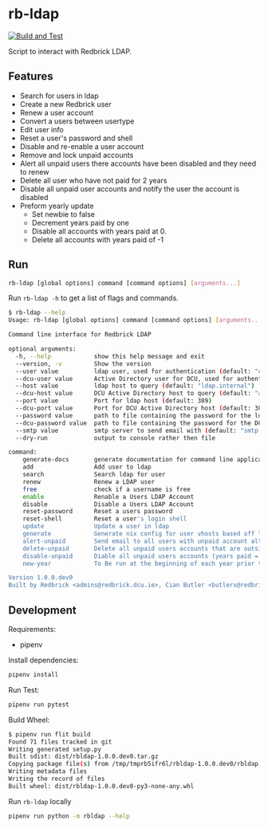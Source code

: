 # rb-ldap

[![Build and Test](https://github.com/butlerx/rb-ldap-python/workflows/Build%20and%20Test/badge.svg)](https://github.com/butlerx/rb-ldap-python/actions)

Script to interact with Redbrick LDAP.

## Features

- Search for users in ldap
- Create a new Redbrick user
- Renew a user account
- Convert a users between usertype
- Edit user info
- Reset a user's password and shell
- Disable and re-enable a user account
- Remove and lock unpaid accounts
- Alert all unpaid users there accounts have been disabled and they need to
  renew
- Delete all user who have not paid for 2 years
- Disable all unpaid user accounts and notify the user the account is disabled
- Preform yearly update
  - Set newbie to false
  - Decrement years paid by one
  - Disable all accounts with years paid at 0.
  - Delete all accounts with years paid of -1

## Run

```bash
rb-ldap [global options] command [command options] [arguments...]
```

Run `rb-ldap -h` to get a list of flags and commands.

```bash
$ rb-ldap --help
Usage: rb-ldap [global options] command [command options] [arguments...]

Command line interface for Redbrick LDAP

optional arguments:
  -h, --help            show this help message and exit
  --version, -v         Show the version
  --user value          ldap user, used for authentication (default: "cn=root,ou=ldap,o=redbrick")
  --dcu-user value      Active Directory user for DCU, used for authentication (default: "CN=rblookup,OU=Service Accounts,DC=ad,DC=dcu,DC=ie")
  --host value          ldap host to query (default: "ldap.internal")
  --dcu-host value      DCU Active Directory host to query (default: "ad.dcu.ie")
  --port value          Port for ldap host (default: 389)
  --dcu-port value      Port for DCU Active Directory host (default: 389)
  --password value      path to file containing the password for the ldap server (default: "/etc/ldap.secret")
  --dcu-password value  path to file containing the password for the DCU AD server (default: "/etc/dcu_ldap.secret")
  --smtp value          smtp server to send email with (default: "smtp.redbrick.dcu.ie")
  --dry-run             output to console rather then file

command:
    generate-docs       generate documentation for command line application
    add                 Add user to ldap
    search              Search ldap for user
    renew               Renew a LDAP user
    free                check if a username is free
    enable              Renable a Users LDAP Account
    disable             Disable a Users LDAP Account
    reset-password      Reset a users password
    reset-shell         Reset a user's login shell
    update              Update a user in ldap
    generate            Generate nix config for user vhosts based off ldap
    alert-unpaid        Send email to all users with unpaid account altmails telling them their account is unpaid
    delete-unpaid       Delete all unpaid users accounts that are outside their grace period (years paid = -1)
    disable-unpaid      Diable all unpaid users accounts (years paid = 0)
    new-year            To Be run at the beginning of each year prior to C&S

Version 1.0.0.dev0
Built by Redbrick <admins@redbrick.dcu.ie>, Cian Butler <butlerx@redbrick.dcu.ie>, Lucas Savva <m1cr0man@redbrick.dcu.ie>
```

## Development

Requirements:

- pipenv

Install dependencies:

```bash
pipenv install
```

Run Test:

```bash
pipenv run pytest
```

Build Wheel:

```bash
$ pipenv run flit build
Found 71 files tracked in git                                                             I-flit.sdist
Writing generated setup.py                                                                I-flit.sdist
Built sdist: dist/rbldap-1.0.0.dev0.tar.gz                                           I-flit_core.sdist
Copying package file(s) from /tmp/tmprb5ifr6l/rbldap-1.0.0.dev0/rbldap               I-flit_core.wheel
Writing metadata files                                                               I-flit_core.wheel
Writing the record of files                                                          I-flit_core.wheel
Built wheel: dist/rbldap-1.0.0.dev0-py3-none-any.whl                                 I-flit_core.wheel
```

Run `rb-ldap` locally
```bash
pipenv run python -m rbldap --help
```
